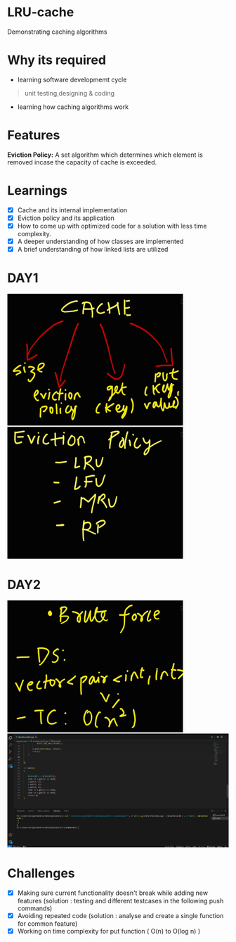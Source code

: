 # LRU-cache

Demonstrating caching algorithms

# Why its required
- learning software developmemt cycle
> unit testing,designing & coding
- learning how caching algorithms work

# Features
**Eviction Policy:** A set algorithm which determines which element is removed incase the capacity of cache is exceeded.

# Learnings
- [x] Cache and its internal implementation
- [x] Eviction policy and its application
- [x] How to come up with optimized code for a solution with less time complexity.
- [x] A deeper understanding of how classes are implemented
- [x] A brief understanding of how linked lists are utilized

# DAY1
<img src="https://github.com/srujan-bidgar/LRU-cache/blob/main/images/cache.jpeg" width="400" height="300" />


<img src="https://github.com/srujan-bidgar/LRU-cache/blob/main/images/eviction%20policy.jpeg" width="400" height="300" />



# DAY2
<img src="https://github.com/srujan-bidgar/LRU-cache/blob/main/images/brute.jpeg" width="400" height="300" />

<img src="https://github.com/srujan-bidgar/LRU-cache/blob/main/images/LRU1.png"  />


# Challenges
- [x] Making sure current functionality doesn't break while adding new features
(solution : testing and different testcases in the following push commands)
- [x] Avoiding repeated code (solution : analyse and create a single function for common feature)
- [x] Working on time complexity for put function ( O(n) to O(log n) )
